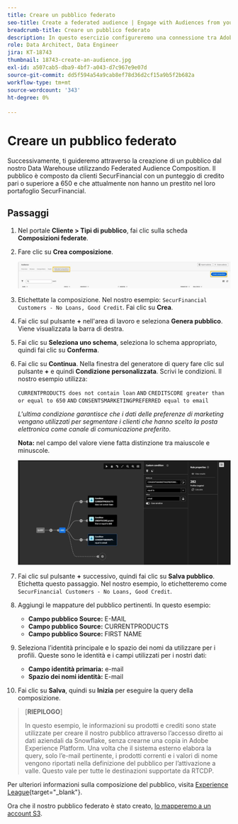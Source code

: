 ```yaml
---
title: Creare un pubblico federato
seo-title: Create a federated audience | Engage with Audiences from your Data Warehouse using Federated Audience Composition
breadcrumb-title: Creare un pubblico federato
description: In questo esercizio configureremo una connessione tra Adobe Experience Platform e il tuo Data Warehouse aziendale per abilitare Federated Audience Composition.
role: Data Architect, Data Engineer
jira: KT-18743
thumbnail: 18743-create-an-audience.jpg
exl-id: a507cab5-dba9-4bf7-a043-d7c967e9e07d
source-git-commit: dd5f594a54a9cab8ef78d36d2cf15a9b5f2b682a
workflow-type: tm+mt
source-wordcount: '343'
ht-degree: 0%

---
```


# Creare un pubblico federato

Successivamente, ti guideremo attraverso la creazione di un pubblico dal nostro Data Warehouse utilizzando Federated Audience Composition. Il pubblico è composto da clienti SecurFinancial con un punteggio di credito pari o superiore a 650 e che attualmente non hanno un prestito nel loro portafoglio SecurFinancial.

## Passaggi

1. Nel portale **Cliente > Tipi di pubblico**, fai clic sulla scheda **Composizioni federate**.
2. Fare clic su **Crea composizione**.

   ![create-composition](assets/create-composition.png)

3. Etichettate la composizione. Nel nostro esempio: `SecurFinancial Customers - No Loans, Good Credit`. Fai clic su **Crea**.

4. Fai clic sul pulsante **+** nell&#39;area di lavoro e seleziona **Genera pubblico**. Viene visualizzata la barra di destra.

5. Fai clic su **Seleziona uno schema**, seleziona lo schema appropriato, quindi fai clic su **Conferma**.

6. Fai clic su **Continua**. Nella finestra del generatore di query fare clic sul pulsante **+** e quindi **Condizione personalizzata**. Scrivi le condizioni. Il nostro esempio utilizza:

   `CURRENTPRODUCTS does not contain loan`
   `AND`
   `CREDITSCORE greater than or equal to 650`
   `AND`
   `CONSENTSMARKETINGPREFERRED equal to email`

   *L&#39;ultima condizione garantisce che i dati delle preferenze di marketing vengano utilizzati per segmentare i clienti che hanno scelto la posta elettronica come canale di comunicazione preferito*.

   **Nota:** nel campo del valore viene fatta distinzione tra maiuscole e minuscole.

   ![generatore di query](assets/query-builder.png)

7. Fai clic sul pulsante **+** successivo, quindi fai clic su **Salva pubblico**. Etichetta questo passaggio. Nel nostro esempio, lo etichetteremo come `SecurFinancial Customers - No Loans, Good Credit`.

8. Aggiungi le mappature del pubblico pertinenti. In questo esempio:

   - **Campo pubblico Source:** E-MAIL
   - **Campo pubblico Source:** CURRENTPRODUCTS
   - **Campo pubblico Source:** FIRST NAME

9. Seleziona l’identità principale e lo spazio dei nomi da utilizzare per i profili. Queste sono le identità e i campi utilizzati per i nostri dati:

   - **Campo identità primaria:** e-mail
   - **Spazio dei nomi identità:** E-mail

10. Fai clic su **Salva**, quindi su **Inizia** per eseguire la query della composizione.

>[**RIEPILOGO**]
>
> In questo esempio, le informazioni su prodotti e crediti sono state utilizzate per creare il nostro pubblico attraverso l’accesso diretto ai dati aziendali da Snowflake, senza crearne una copia in Adobe Experience Platform. Una volta che il sistema esterno elabora la query, solo l’e-mail pertinente, i prodotti correnti e i valori di nome vengono riportati nella definizione del pubblico per l’attivazione a valle. Questo vale per tutte le destinazioni supportate da RTCDP.

Per ulteriori informazioni sulla composizione del pubblico, visita [Experience League](https://experienceleague.adobe.com/it/docs/federated-audience-composition/using/compositions/create-composition/create-composition){target="_blank"}.

Ora che il nostro pubblico federato è stato creato, [lo mapperemo a un account S3](map-federated-audience-to-s3.md).
